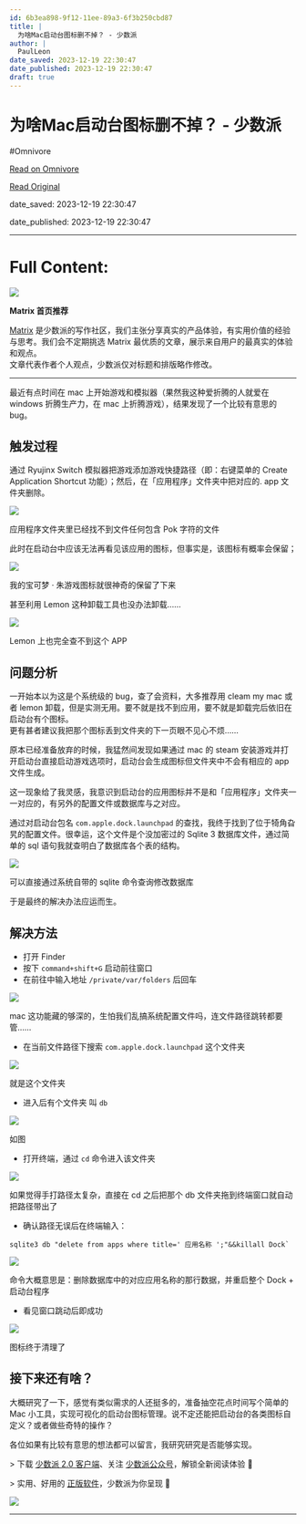 ```yaml
---
id: 6b3ea898-9f12-11ee-89a3-6f3b250cbd87
title: |
  为啥Mac启动台图标删不掉？ - 少数派
author: |
  PaulLeon
date_saved: 2023-12-19 22:30:47
date_published: 2023-12-19 22:30:47
draft: true
---
```


# 为啥Mac启动台图标删不掉？ - 少数派
#Omnivore

[Read on Omnivore](https://omnivore.app/me/mac-18c865b8993)

[Read Original](https://sspai.com/post/85136)

date_saved: 2023-12-19 22:30:47

date_published: 2023-12-19 22:30:47

--- 

# Full Content: 

![](https://proxy-prod.omnivore-image-cache.app/0x0,sSNuZLxfp8o7RI3lDkqsOqoo2JVByWR4hKLiM8IJLEQQ/https://cdn.sspai.com//2020/07/15/03489f13d747077eafb9f844d842ed53.png)

**Matrix 首页推荐** 

[Matrix](https://sspai.com/matrix) 是少数派的写作社区，我们主张分享真实的产品体验，有实用价值的经验与思考。我们会不定期挑选 Matrix 最优质的文章，展示来自用户的最真实的体验和观点。   
文章代表作者个人观点，少数派仅对标题和排版略作修改。

---

最近有点时间在 mac 上开始游戏和模拟器（果然我这种爱折腾的人就爱在 windows 折腾生产力，在 mac 上折腾游戏），结果发现了一个比较有意思的 bug。

## 触发过程

通过 Ryujinx Switch 模拟器把游戏添加游戏快捷路径（即：右键菜单的 Create Application Shortcut 功能）；然后，在「应用程序」文件夹中把对应的. app 文件夹删除。

![](https://proxy-prod.omnivore-image-cache.app/0x0,sb5MLFZQYEiiAxCiqqHinnpzBQnYLVZiiqz2DUD2N9sU/https://cdn.sspai.com/2023/12/17/ba1ae5db3f401dd28946dcb49d1d281d.png)

应用程序文件夹里已经找不到文件任何包含 Pok 字符的文件

此时在启动台中应该无法再看见该应用的图标，但事实是，该图标有概率会保留；

![](https://proxy-prod.omnivore-image-cache.app/0x0,scuGwXOOiy6x3geBUxeWdWTbDk6CNNRsSI2TKsRpJ60E/https://cdn.sspai.com/2023/12/17/37ff78afe7b74fb012b17292b11b1ed3.png)

我的宝可梦 · 朱游戏图标就很神奇的保留了下来

甚至利用 Lemon 这种卸载工具也没办法卸载……

![](https://proxy-prod.omnivore-image-cache.app/0x0,sKBLETXZRHFr1sFdqC0H2fpRSbjMsLcC_1c8xXo92QeI/https://cdn.sspai.com/2023/12/17/dc5b94a28e2bd68d7b56ac7137abbb95.png)

Lemon 上也完全查不到这个 APP

## 问题分析

一开始本以为这是个系统级的 bug，查了会资料，大多推荐用 cleam my mac 或者 lemon 卸载，但是实测无用。要不就是找不到应用，要不就是卸载完后依旧在启动台有个图标。  
更有甚者建议我把那个图标丢到文件夹的下一页眼不见心不烦……

原本已经准备放弃的时候，我猛然间发现如果通过 mac 的 steam 安装游戏并打开启动台直接启动游戏选项时，启动台会生成图标但文件夹中不会有相应的 app 文件生成。

这一现象给了我灵感，我意识到启动台的应用图标并不是和「应用程序」文件夹一一对应的，有另外的配置文件或数据库与之对应。

通过对启动台包名 `com.apple.dock.launchpad` 的查找，我终于找到了位于犄角旮旯的配置文件。很幸运，这个文件是个没加密过的 Sqlite 3 数据库文件，通过简单的 sql 语句我就查明白了数据库各个表的结构。

![](https://proxy-prod.omnivore-image-cache.app/0x0,sTzAT_EJUQ4J2p48TnlZNXSG5fGNfa7AiYPh9tdkLyno/https://cdn.sspai.com/2023/12/17/487b52083e06138834b84d26baa2d57b.png)

可以直接通过系统自带的 sqlite 命令查询修改数据库

于是最终的解决办法应运而生。

## 解决方法

* 打开 Finder
* 按下 `command+shift+G` 启动前往窗口
* 在前往中输入地址 `/private/var/folders` 后回车

![](https://proxy-prod.omnivore-image-cache.app/0x0,skWHCfLjk2rCbBwn37q8wBUk46dU4AVzEB3MyA5d0SUk/https://cdn.sspai.com/2023/12/17/b44b3a67c7e4b90d771277fa6fcbc060.png)

mac 这功能藏的够深的，生怕我们乱搞系统配置文件吗，连文件路径跳转都要管……

* 在当前文件路径下搜索 `com.apple.dock.launchpad` 这个文件夹

![](https://proxy-prod.omnivore-image-cache.app/0x0,ss9-uZ6fnjYVB1wsko87Xdwo7rOeunh9OGkIV28ab2Vs/https://cdn.sspai.com/2023/12/17/1f219a7d47fe65ecbcbd22e6117cc1e3.png?imageView2/2/w/1120/q/40/interlace/1/ignore-error/1)

就是这个文件夹

* 进入后有个文件夹 叫 `db`

![](https://proxy-prod.omnivore-image-cache.app/0x0,sedR6uvkgKC5seIgqKUnz1rFcSsMGAXF-LAPlXqdo1vk/https://cdn.sspai.com/2023/12/17/bf13ab0e3cd2d5b6fd70c41040d600e1.png?imageView2/2/w/1120/q/40/interlace/1/ignore-error/1)

如图

* 打开终端，通过 `cd` 命令进入该文件夹

![](https://proxy-prod.omnivore-image-cache.app/0x0,sHeJBT60LOvOy7CQjUlbwIt2CEOoaQFujZq2D5-bGk9g/https://cdn.sspai.com/2023/12/17/6c110a3304e4438c1e7eea367af925b7.png?imageView2/2/w/1120/q/40/interlace/1/ignore-error/1)

如果觉得手打路径太复杂，直接在 cd 之后把那个 db 文件夹拖到终端窗口就自动把路径带出了

* 确认路径无误后在终端输入：

```n1ql
sqlite3 db "delete from apps where title=' 应用名称 ';"&&killall Dock`
```

![](https://proxy-prod.omnivore-image-cache.app/0x0,syahpXM-sFd4hhArjIr4URok_ex1SdgXnNbq1GkCcJUI/https://cdn.sspai.com/2023/12/17/7455142b1734df96d2d02f421b905308.png?imageView2/2/w/1120/q/40/interlace/1/ignore-error/1)

命令大概意思是：删除数据库中的对应应用名称的那行数据，并重启整个 Dock + 启动台程序

* 看见窗口跳动后即成功

![](https://proxy-prod.omnivore-image-cache.app/0x0,sjkY6lLQ3Mqz3gv9XCOOIp-w_gSKuWzRRM_P9lgVz3l0/https://cdn.sspai.com/2023/12/17/edc5cd6eac59954ca13fd227708977db.png?imageView2/2/w/1120/q/40/interlace/1/ignore-error/1)

图标终于清理了

## 接下来还有啥？

大概研究了一下，感觉有类似需求的人还挺多的，准备抽空花点时间写个简单的 Mac 小工具，实现可视化的启动台图标管理。说不定还能把启动台的各类图标自定义？或者做些奇特的操作？

各位如果有比较有意思的想法都可以留言，我研究研究是否能够实现。

\> 下载 [少数派 2.0 客户端](https://sspai.com/page/client)、关注 [少数派公众号](https://sspai.com/s/J71e)，解锁全新阅读体验 📰

\> 实用、好用的 [正版软件](https://sspai.com/mall)，少数派为你呈现 🚀

[![](https://proxy-prod.omnivore-image-cache.app/0x0,slYuyNiKK9ROimykrPtbad2QNJPsoaTG2QIlXPrpqbgQ/https://cdn.sspai.com/4/17/2023/article/491802ca-e512-e34e-8689-29cb9e9fdd6b.gif?imageMogr2/auto-orient/quality/95/thumbnail/!1096x252r/gravity/Center/crop/1096x252/interlace/1)](https://sspai.com/a/VKygbn)

---

